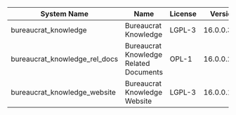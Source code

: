 | System Name | Name | License | Version | Summary | Price |
|---|---|---|---|---|---|
| bureaucrat_knowledge | Bureaucrat Knowledge | LGPL-3 | 16.0.0.34.0 | Bureaucrat Knowledge |  |
| bureaucrat_knowledge_rel_docs | Bureaucrat Knowledge Related Documents | OPL-1 | 16.0.0.2.0 | Bureaucrat Knowledge Related Documents |  |
| bureaucrat_knowledge_website | Bureaucrat Knowledge Website | LGPL-3 | 16.0.0.14.0 | Bureaucrat Knowledge Website |  |
